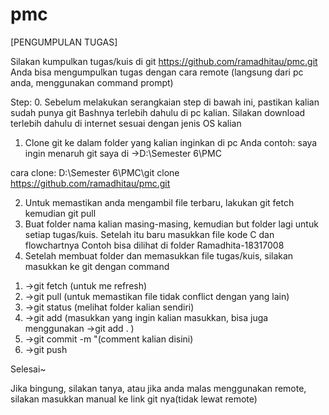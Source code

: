 # pmc

[PENGUMPULAN TUGAS]

Silakan kumpulkan tugas/kuis di git https://github.com/ramadhitau/pmc.git
Anda bisa mengumpulkan tugas dengan cara remote (langsung dari pc anda, menggunakan command prompt)

Step:
0. Sebelum melakukan serangkaian step di bawah ini, pastikan kalian sudah punya git Bashnya terlebih dahulu di pc kalian. Silakan download terlebih dahulu di internet sesuai dengan jenis OS kalian
1. Clone git ke dalam folder yang kalian inginkan di pc Anda
contoh:
saya ingin menaruh git saya di 
->D:\Semester 6\PMC

cara clone:
D:\Semester 6\PMC\git clone https://github.com/ramadhitau/pmc.git

2. Untuk memastikan anda mengambil file terbaru, lakukan git fetch kemudian git pull
3. Buat folder nama kalian masing-masing, kemudian but folder lagi untuk setiap tugas/kuis. Setelah itu baru masukkan file kode C dan flowchartnya
Contoh bisa dilihat di folder Ramadhita-18317008
4. Setelah membuat folder dan memasukkan file tugas/kuis, silakan masukkan ke git dengan command
 1) ->git fetch (untuk me refresh)
 2) ->git pull (untuk memastikan file tidak conflict dengan yang lain)
 3) ->git status (melihat folder kalian sendiri)
 4) ->git add (masukkan yang ingin kalian masukkan, bisa juga menggunakan ->git add . )
 5) ->git commit -m "(comment kalian disini)
 6) ->git push

Selesai~

Jika bingung, silakan tanya, atau jika anda malas menggunakan remote, silakan masukkan manual ke link git nya(tidak lewat remote)
